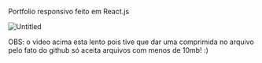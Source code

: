 Portfolio responsivo feito em React.js

![Untitled](https://user-images.githubusercontent.com/45234913/187049700-0fc9e3ff-b7ce-4be2-a857-49c32f88e7e0.gif)


OBS: o video acima esta lento pois tive que dar uma comprimida no arquivo pelo fato do github só aceita arquivos com menos de 10mb! :)
